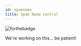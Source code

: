 ```yaml
---
id: spamname
title: Spam Name Control
---
```

![forthebadge](https://forthebadge.com/images/badges/not-a-bug-a-feature.svg)

We're working on this... be patient!